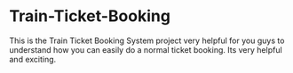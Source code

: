 # Train-Ticket-Booking
This is the Train Ticket Booking System project very helpful for you guys to understand how you can easily do a normal ticket booking. Its very helpful and exciting.
